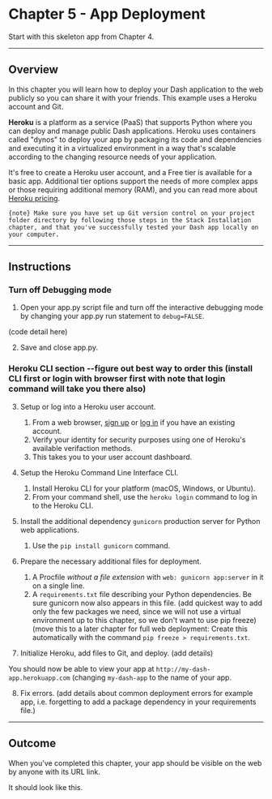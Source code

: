 # Chapter 5 - App Deployment


Start with this skeleton app from Chapter 4.


---

## Overview

In this chapter you will learn how to deploy your Dash application to the web publicly so you can share it with your friends. This example uses a Heroku account and Git.

__Heroku__ is a platform as a service (PaaS) that supports Python where you can deploy and manage public Dash applications. Heroku uses containers called "dynos" to deploy your app by packaging its code and dependencies and executing it in a virtualized environment in a way that's scalable according to the changing resource needs of your application. 

It's free to create a Heroku user account, and a Free tier is available for a basic app. Additional tier options support the needs of more complex apps or those requiring additional memory (RAM), and you can read more about [Heroku pricing](https://www.heroku.com/pricing).

```{note} Make sure you have set up Git version control on your project folder directory by following those steps in the Stack Installation chapter, and that you've successfully tested your Dash app locally on your computer.```


---

## Instructions


### Turn off Debugging mode

1. Open your app.py script file and turn off the interactive debugging mode by changing your app.py run statement to ```debug=FALSE```.

(code detail here)

2. Save and close app.py.


### Heroku CLI section --figure out best way to order this (install CLI first or login with browser first with note that login command will take you there also)

3. Setup or log into a Heroku user account.
    1. From a web browser, [sign up](https://signup.heroku.com/dc) or [log in](https://id.heroku.com/login) if you have an existing account.
    2. Verify your identity for security purposes using one of Heroku's available verifaction methods.
    3. This takes you to your user account dashboard.

4. Setup the Heroku Command Line Interface CLI.
    1. Install Heroku CLI for your platform (macOS, Windows, or Ubuntu).
    2. From your command shell, use the ```heroku login``` command to log in to the Heroku CLI.

5.  Install the additional dependency ```gunicorn``` production server for Python web applications.
    1. Use the ```pip install gunicorn``` command.
    
6.  Prepare the necessary additional files for deployment.
    1.  A Procfile *without a file extension* with ```web: gunicorn app:server``` in it on a single line.
    2.  A ```requirements.txt``` file describing your Python dependencies. Be sure gunicorn now also appears in this file. (add quickest way to add only the few packages we need, since we will not use a virtual environment up to this chapter, so we don't want to use pip freeze)
    (move this to a later chapter for full web deployment: Create this automatically with the command ```pip freeze > requirements.txt```.   

7.  Initialize Heroku, add files to Git, and deploy. (add details)

You should now be able to view your app at ```http://my-dash-app.herokuapp.com``` (changing ```my-dash-app``` to the name of your app.

8.  Fix errors.
(add details about common deployment errors for example app, i.e. forgetting to add a package dependency in your requirements file.)

---

## Outcome

When you've completed this chapter, your app should be visible on the web by anyone with its URL link. 

It should look like this.
